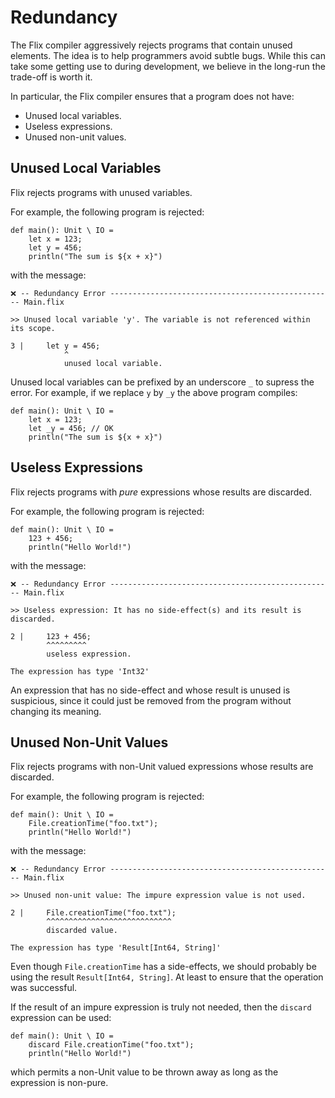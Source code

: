 # Redundancy

The Flix compiler aggressively rejects programs that contain unused elements. 
The idea is to help programmers avoid subtle bugs. While this can take some
getting use to during development, we believe in the long-run the trade-off
is worth it. 

In particular, the Flix compiler ensures that a program does not have:

- Unused local variables.
- Useless expressions.
- Unused non-unit values.

## Unused Local Variables

Flix rejects programs with unused variables.

For example, the following program is rejected:

```flix
def main(): Unit \ IO =
    let x = 123;
    let y = 456;
    println("The sum is ${x + x}")
```

with the message:

```
❌ -- Redundancy Error -------------------------------------------------- Main.flix

>> Unused local variable 'y'. The variable is not referenced within its scope.

3 |     let y = 456;
            ^
            unused local variable.
```

Unused local variables can be prefixed by an underscore `_` to supress the error.
For example, if we replace `y` by `_y` the above program compiles:

```flix
def main(): Unit \ IO =
    let x = 123;
    let _y = 456; // OK
    println("The sum is ${x + x}")
```

## Useless Expressions

Flix rejects programs with _pure_ expressions whose results are discarded.

For example, the following program is rejected:

```flix
def main(): Unit \ IO =
    123 + 456;
    println("Hello World!")
```

with the message:

```
❌ -- Redundancy Error -------------------------------------------------- Main.flix

>> Useless expression: It has no side-effect(s) and its result is discarded.

2 |     123 + 456;
        ^^^^^^^^^
        useless expression.

The expression has type 'Int32'
```

An expression that has no side-effect and whose result is unused is suspicious,
since it could just be removed from the program without changing its meaning.

## Unused Non-Unit Values

Flix rejects programs with non-Unit valued expressions whose results are discarded.

For example, the following program is rejected:

```flix
def main(): Unit \ IO =
    File.creationTime("foo.txt");
    println("Hello World!")
```

with the message:

```
❌ -- Redundancy Error -------------------------------------------------- Main.flix

>> Unused non-unit value: The impure expression value is not used.

2 |     File.creationTime("foo.txt");
        ^^^^^^^^^^^^^^^^^^^^^^^^^^^^
        discarded value.

The expression has type 'Result[Int64, String]'
```

Even though `File.creationTime` has a side-effects, we should probably be using the result `Result[Int64, String]`.
At least to ensure that the operation was successful. 

If the result of an impure expression is truly not needed, then the `discard` expression can be used:

```flix
def main(): Unit \ IO =
    discard File.creationTime("foo.txt");
    println("Hello World!")
```

which permits a non-Unit value to be thrown away as long as the expression is non-pure.
